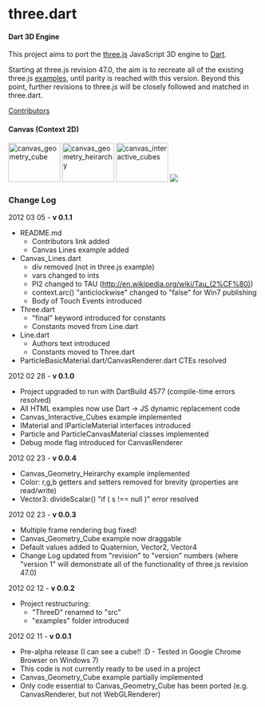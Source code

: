 three.dart
========

#### Dart 3D Engine ####

This project aims to port the [three.js](https://github.com/mrdoob/three.js) JavaScript 3D engine to [Dart](http://www.dartlang.org/).

Starting at three.js revision 47.0, the aim is to recreate all of the existing three.js [examples](http://mrdoob.github.com/three.js/), until parity is reached with this version. Beyond this point, further revisions to three.js will be closely followed and matched in three.dart.

[Contributors](http://github.com/robsilv/three.dart/contributors)

#### Canvas (Context 2D) ####


<a href="http://robsilv.github.com/three.dart/examples/canvas_geometry_cube/Canvas_Geometry_Cube.html"><img src="http://robsilv.github.com/three.dart/examples/canvas_geometry_cube/thumb_small.png" width="104" height="78" alt="canvas_geometry_cube"></a>
<a href="http://robsilv.github.com/three.dart/examples/canvas_geometry_heirarchy/Canvas_Geometry_Heirarchy.html"><img src="http://robsilv.github.com/three.dart/examples/canvas_geometry_heirarchy/thumb_small.png" width="104" height="78" alt="canvas_geometry_heirarchy"></a>
<a href="http://robsilv.github.com/three.dart/examples/canvas_interactive_cubes/Canvas_Interactive_Cubes.html"><img src="http://robsilv.github.com/three.dart/examples/canvas_interactive_cubes/thumb_small.png" width="104" height="78" alt="canvas_interactive_cubes"></a>
<a href="http://robsilv.github.com/three.dart/examples/canvas_lines/Canvas_Lines.html"><img src="http://robsilv.github.com/three.dart/examples/canvas_lines/thumb_small.png"></a>

### Change Log ###

2012 03 05 - **v 0.1.1**

* README.md 
	* Contributors link added
	* Canvas Lines example added
* Canvas_Lines.dart
	* div removed (not in three.js example)
	* vars changed to ints
	* PI2 changed to TAU (http://en.wikipedia.org/wiki/Tau_(2%CF%80))
	* context.arc() "anticlockwise" changed to "false" for Win7 publishing
	* Body of Touch Events introduced
* Three.dart
	* "final" keyword introduced for constants
	* Constants moved from Line.dart
* Line.dart
	* Authors text introduced
	* Constants moved to Three.dart
* ParticleBasicMaterial.dart/CanvasRenderer.dart CTEs resolved


2012 02 28 - **v 0.1.0**

* Project upgraded to run with DartBuild 4577 (compile-time errors resolved)
* All HTML examples now use Dart -> JS dynamic replacement code
* Canvas_Interactive_Cubes example implemented
* IMaterial and IParticleMaterial interfaces introduced
* Particle and ParticleCanvasMaterial classes implemented
* Debug mode flag introduced for CanvasRenderer


2012 02 23 - **v 0.0.4**

* Canvas_Geometry_Heirarchy example implemented
* Color: r,g,b getters and setters removed for brevity (properties are read/write)
* Vector3: divideScalar()  "if ( s !== null )" error resolved


2012 02 23 - **v 0.0.3**

* Multiple frame rendering bug fixed!
* Canvas_Geometry_Cube example now draggable
* Default values added to Quaternion, Vector2, Vector4
* Change Log updated from "revision" to "version" numbers (where "version 1" will demonstrate all of the functionality of three.js revision 47.0)


2012 02 12 - **v 0.0.2**

* Project restructuring:
  * "ThreeD" renamed to "src"
  * "examples" folder introduced

2012 02 11 - **v 0.0.1**

* Pre-alpha release (I can see a cube!! :D - Tested in Google Chrome Browser on Windows 7)
* This code is not currently ready to be used in a project
* Canvas_Geometry_Cube example partially implemented
* Only code essential to Canvas_Geometry_Cube has been ported (e.g. CanvasRenderer, but not WebGLRenderer)